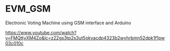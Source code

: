 # EVM_GSM

Electronic Voting Machine using GSM interface and Arduino

https://www.youtube.com/watch?v=FMQttyXM4Zo&lc=z22gs3tp2s3ut5okyacdp4323b2wyhrbmn52dpk1f1pw03c010c
